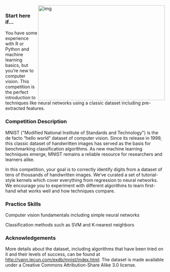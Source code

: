 
<img align="right" src="C:\Users\ASUS\Desktop\GitHub\Digit rec\Digit-Recognizer\Examples-from-the-MNIST-dataset.png" alt = "img" width="400" height="300">

### Start here if...
You have some experience with R or Python and machine learning basics, but you’re new to computer vision. This competition is the perfect introduction to techniques like neural networks using a classic dataset including pre-extracted features.

### Competition Description
MNIST ("Modified National Institute of Standards and Technology") is the de facto “hello world” dataset of computer vision. Since its release in 1999, this classic dataset of handwritten images has served as the basis for benchmarking classification algorithms. As new machine learning techniques emerge, MNIST remains a reliable resource for researchers and learners alike.

In this competition, your goal is to correctly identify digits from a dataset of tens of thousands of handwritten images. We’ve curated a set of tutorial-style kernels which cover everything from regression to neural networks. We encourage you to experiment with different algorithms to learn first-hand what works well and how techniques compare.

### Practice Skills

Computer vision fundamentals including simple neural networks

Classification methods such as SVM and K-nearest neighbors

### Acknowledgements 
More details about the dataset, including algorithms that have been tried on it and their levels of success, can be found at http://yann.lecun.com/exdb/mnist/index.html. The dataset is made available under a Creative Commons Attribution-Share Alike 3.0 license.

